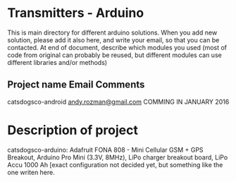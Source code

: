 
Transmitters - Arduino
======================

This is main directory for different arduino solutions. When you add
new solution, please add it also here, and write your email, so that 
you can be contacted. At end of document, describe which modules you 
used (most of code from original can probably be reused, but different
modules can use different libraries and/or methods)

Project name          Email                     Comments
-------------------------------------------------------------------------
catsdogsco-android    andy.rozman@gmail.com     COMMING IN JANUARY 2016




Description of project
======================

catsdogsco-arduino: Adafruit FONA 808 - Mini Cellular GSM + GPS Breakout, 
     Arduino Pro Mini (3.3V, 8MHz), LiPo charger breakout board, 
     LiPo Accu 1000 Ah [exact configuration not decided yet, but something
     like the one writen here.


